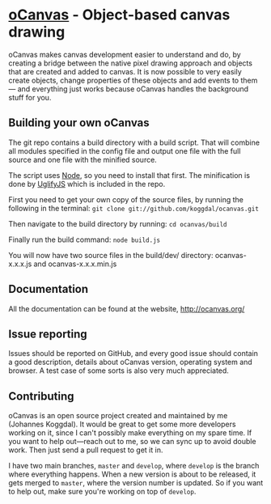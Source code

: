 # [oCanvas](http://ocanvas.org/) - Object-based canvas drawing
oCanvas makes canvas development easier to understand and do, by creating a bridge between the native pixel drawing approach and objects that are created and added to canvas. It is now possible to very easily create objects, change properties of these objects and add events to them — and everything just works because oCanvas handles the background stuff for you.

## Building your own oCanvas
The git repo contains a build directory with a build script. That will combine all modules specified in the config file and output one file with the full source and one file with the minified source.

The script uses [Node](http://nodejs.org/), so you need to install that first. The minification is done by [UglifyJS](https://github.com/mishoo/UglifyJS) which is included in the repo.

First you need to get your own copy of the source files, by running the following in the terminal:
`git clone git://github.com/koggdal/ocanvas.git`

Then navigate to the build directory by running:
`cd ocanvas/build`

Finally run the build command:
`node build.js`

You will now have two source files in the build/dev/ directory: ocanvas-x.x.x.js and ocanvas-x.x.x.min.js

## Documentation
All the documentation can be found at the website, <http://ocanvas.org/>

## Issue reporting
Issues should be reported on GitHub, and every good issue should contain a good description, details about oCanvas version, operating system and browser. A test case of some sorts is also very much appreciated.

## Contributing
oCanvas is an open source project created and maintained by me (Johannes Koggdal). It would be great to get some more developers working on it, since I can't possibly make everything on my spare time. If you want to help out—reach out to me, so we can sync up to avoid double work. Then just send a pull request to get it in.

I have two main branches, `master` and `develop`, where `develop` is the branch where everything happens. When a new version is about to be released, it gets merged to `master`, where the version number is updated. So if you want to help out, make sure you're working on top of `develop`.
